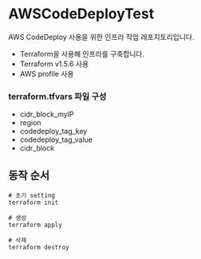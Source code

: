 # AWSCodeDeployTest
AWS CodeDeploy 사용을 위한 인프라 작업 레포지토리입니다.

- Terraform을 사용해 인프라를 구축합니다.
- Terraform v1.5.6 사용
- AWS profile 사용

### terraform.tfvars 파일 구성
- cidr_block_myIP
- region
- codedeploy_tag_key
- codedeploy_tag_value
- cidr_block

## 동작 순서
```
# 초기 setting
terraform init

# 생성
terraform apply

# 삭제
terraform destroy
```